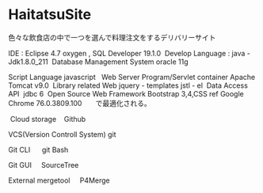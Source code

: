 # HaitatsuSite
色々な飲食店の中で一つを選んで料理注文をするデリバリーサイト

IDE : Eclipse 4.7 oxygen , SQL Developer 19.1.0
⁠
Develop Language : java - Jdk1.8.0_211
⁠
⁠Database Management System
      oracle 11g

⁠Script Language
      javascript 
⁠
⁠Web Server Program/Servlet container
      Apache Tomcat v9.0
⁠
Library related Web
      jquery - templates
      jstl - el
⁠
Data Access API 
      jdbc 6
⁠
Open Source Web Framework
      Bootstrap 3,4,CSS ref
⁠
⁠Google Chrome 76.0.3809.100 
⁠     で最適化される。

⁠
⁠Cloud storage⁠    
      Github⁠
      
⁠VCS(Version Controll System)
      ⁠git
      
⁠⁠Git CLI ⁠    
      git Bash⁠⁠
      
Git GUI⁠    
      SourceTree
      
⁠⁠External mergetool⁠    
      P4Merge
